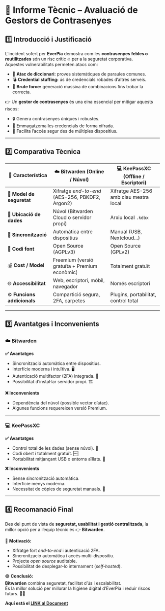 # 🧠 Informe Tècnic – Avaluació de Gestors de Contrasenyes

## 1️⃣ Introducció i Justificació
L’incident sofert per **EverPia** demostra com les **contrasenyes febles o reutilitzades** són un risc crític 🔥 per a la seguretat corporativa.  
Aquestes vulnerabilitats permeten atacs com:

- 🧩 **Atac de diccionari:** proves sistemàtiques de paraules comunes.
- 💣 **Credential stuffing:** ús de credencials robades d’altres serveis.
- 🧨 **Brute force:** generació massiva de combinacions fins trobar la correcta.

👉 Un **gestor de contrasenyes** és una eina essencial per mitigar aquests riscos:
- 🔒 Genera contrasenyes úniques i robustes.
- 🧱 Emmagatzema les credencials de forma xifrada.
- 📲 Facilita l’accés segur des de múltiples dispositius.

---

## 2️⃣ Comparativa Tècnica

| 🧩 Característica | ☁️ **Bitwarden (Online / Núvol)** | 💻 **KeePassXC (Offline / Escriptori)** |
|------------------|-----------------------------------|---------------------------------------|
| 🔐 **Model de seguretat** | Xifratge *end-to-end* (AES-256, PBKDF2, Argon2) | Xifratge AES-256 amb clau mestra local |
| 📍 **Ubicació de dades** | Núvol (Bitwarden Cloud o servidor propi) | Arxiu local `.kdbx` |
| 🔁 **Sincronització** | Automàtica entre dispositius | Manual (USB, Nextcloud...) |
| 🧩 **Codi font** | Open Source (AGPLv3) | Open Source (GPLv2) |
| 💰 **Cost / Model** | Freemium (versió gratuïta + Premium econòmic) | Totalment gratuït |
| 🌐 **Accessibilitat** | Web, escriptori, mòbil, navegador | Només escriptori |
| ⚙️ **Funcions addicionals** | Compartició segura, 2FA, carpetes | Plugins, portabilitat, control total |

---

## 3️⃣ Avantatges i Inconvenients

### ☁️ Bitwarden
**✅ Avantatges**
- Sincronització automàtica entre dispositius.
- Interfície moderna i intuïtiva. 🖥️
- Autenticació multifactor (2FA) integrada. 🔑
- Possibilitat d’instal·lar servidor propi. 🏗️

**❌ Inconvenients**
- Dependència del núvol (possible vector d’atac).
- Algunes funcions requereixen versió Premium.

---

### 💻 KeePassXC
**✅ Avantatges**
- Control total de les dades (sense núvol). 🧱  
- Codi obert i totalment gratuït. 🆓  
- Portabilitat mitjançant USB o entorns aïllats. 💾  

**❌ Inconvenients**
- Sense sincronització automàtica.  
- Interfície menys moderna.  
- Necessitat de còpies de seguretat manuals. 🔄  

---

## 4️⃣ Recomanació Final

Des del punt de vista de **seguretat, usabilitat i gestió centralitzada**, la millor opció per a l’equip tècnic és 👉 **Bitwarden**.

🧾 **Motivació:**
- Xifratge fort *end-to-end* i autenticació 2FA.
- Sincronització automàtica i accés multi-dispositiu.
- Projecte *open source* auditable.
- Possibilitat de desplegar-lo internament (*self-hosted*).

🟢 **Conclusió:**  
**Bitwarden** combina seguretat, facilitat d’ús i escalabilitat.  
És la millor solució per millorar la higiene digital d’EverPia i reduir riscos futurs. 🔐🚀

**Aquí está el [LINK al Document](https://docs.google.com/document/d/1NuHdao6YrvYJCbM3BOvDJF6KEpkjxDKO7DZ91aSEizQ/edit?usp=sharing)**
